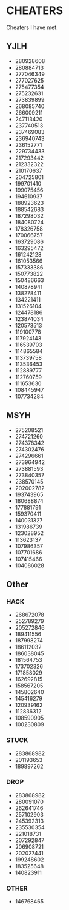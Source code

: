 # CHEATERS

Cheaters I have met.

## YJLH

- 280928608
- 280884713
- 277046349
- 277027625
- 275477354
- 275232631
- 273839899
- 268085740
- 266009211
- 247113420
- 237740513
- 237469083
- 236940743
- 236152771
- 229734433
- 217293442
- 212332322
- 210170637
- 204725801
- 199701410
- 199075456
- 194610937
- 188923623
- 188542683
- 187298032
- 184080724
- 178326758
- 170066757
- 163729086
- 163295472
- 161242128
- 161053566
- 157333386
- 150773822
- 150486663
- 140878941
- 138278411
- 134221411
- 131526104
- 124478186
- 123874034
- 120573513
- 119100778
- 117924143
- 116539703
- 114865584
- 113739758
- 113536453
- 112889777
- 112760759
- 111653630
- 108445947
- 107734284

## MSYH

- 275208521
- 274721260
- 274378342
- 274302476
- 274296661
- 273964942
- 273881593
- 273840357
- 238570145
- 202002782
- 193743965
- 180688874
- 177881791
- 159370411
- 140031327
- 131986739
- 123028952
- 113623137
- 107986357
- 107701686
- 107415466
- 104086028

## Other

### HACK

- 268672078
- 252789279
- 205272846
- 189411556
- 187998274
- 186112032
- 186038045
- 181564753
- 173702326
- 171858029
- 162692815
- 158567205
- 145802640
- 145416279
- 120939162
- 112836312
- 108590905
- 100230809

### STUCK

- 283868982
- 201193653
- 189897262

### DROP

- 283868982
- 280091070
- 262641746
- 257102903
- 245392313
- 235530354
- 221018731
- 207292847
- 206908721
- 202027441
- 199248602
- 183525648
- 140823911

### OTHER

- 146768465
